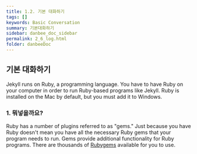 ```yaml
---
title: 1.2. 기본 대화하기
tags: []
keywords: Basic Conversation
summary: 기본대화하기
sidebar: danbee_doc_sidebar
permalink: 2_6_log.html
folder: danbeeDoc
---
```


## 기본 대화하기

Jekyll runs on Ruby, a programming language. You have to have Ruby on your computer in order to run Ruby-based programs like Jekyll. Ruby is installed on the Mac by default, but you must add it to Windows.

### 1. 뭐넣을까요?

Ruby has a number of plugins referred to as "gems." Just because you have Ruby doesn't mean you have all the necessary Ruby gems that your program needs to run. Gems provide additional functionality for Ruby programs. There are thousands of [Rubygems](https://rubygems.org/) available for you to use.

